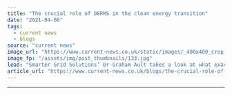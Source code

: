 ```yaml
---
title: "The crucial role of DERMS in the clean energy transition"
date: "2021-04-06"
tags: 
  - current news
  - blogs
source: "current news"
image_url: "https://www.current-news.co.uk/static/images/_400x400_crop_center-center/DERMS-system-operation-credit-SGS.jpg"
image_fp: "/assets/img/post_thumbnails/133.jpg"
lead: "Smarter Grid Solutions’ Dr Graham Ault takes a look at what exactly DERMS is, and how they could help make the energy transition smoother and more cost effective."
article_url: "https://www.current-news.co.uk/blogs/the-crucial-role-of-derms-in-the-clean-energy-transition?utm_source=rss-feeds&utm_medium=rss&utm_campaign=rss"
---
```


---
